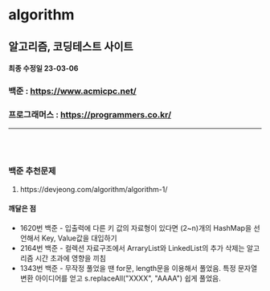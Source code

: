 # algorithm

## 알고리즘, 코딩테스트 사이트
<span><h4>최종 수정일 23-03-06</h4></span>

### 백준 : https://www.acmicpc.net/
### 프로그래머스 : https://programmers.co.kr/

<hr><br><br>

### 백준 추천문제 
<ol>
  <li>https://devjeong.com/algorithm/algorithm-1/</li>

</ol>



#### 깨달은 점
<ul>
<li>1620번 백준 - 입출력에 다른 키 값의 자료형이 있다면 (2~n)개의 HashMap을 선언해서 Key, Value값을 대입하기</li>
<li>2164번 백준 - 컬렉션 자료구조에서 ArraryList와 LinkedList의 추가 삭제는 알고리즘 시간 초과에 영향을 끼침</li>
<li>1343번 백준 - 무작정 풀었을 땐 for문, length문을 이용해서 풀었음. 특정 문자열 변환 아이디어를 얻고 s.replaceAll("XXXX", "AAAA") 쉽게 풀었음. </li>

</ul>
